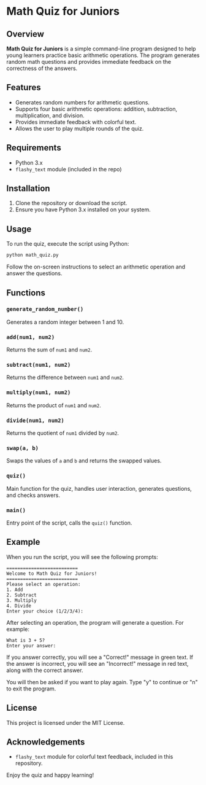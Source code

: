 # Math Quiz for Juniors

## Overview

**Math Quiz for Juniors** is a simple command-line program designed to help young learners practice basic arithmetic operations. The program generates random math questions and provides immediate feedback on the correctness of the answers.

## Features

- Generates random numbers for arithmetic questions.
- Supports four basic arithmetic operations: addition, subtraction, multiplication, and division.
- Provides immediate feedback with colorful text.
- Allows the user to play multiple rounds of the quiz.

## Requirements

- Python 3.x
- `flashy_text` module (included in the repo)

## Installation

1. Clone the repository or download the script.
2. Ensure you have Python 3.x installed on your system.

## Usage

To run the quiz, execute the script using Python:

```sh
python math_quiz.py
```

Follow the on-screen instructions to select an arithmetic operation and answer the questions.

## Functions

### `generate_random_number()`
Generates a random integer between 1 and 10.

### `add(num1, num2)`
Returns the sum of `num1` and `num2`.

### `subtract(num1, num2)`
Returns the difference between `num1` and `num2`.

### `multiply(num1, num2)`
Returns the product of `num1` and `num2`.

### `divide(num1, num2)`
Returns the quotient of `num1` divided by `num2`.

### `swap(a, b)`
Swaps the values of `a` and `b` and returns the swapped values.

### `quiz()`
Main function for the quiz, handles user interaction, generates questions, and checks answers.

### `main()`
Entry point of the script, calls the `quiz()` function.

## Example

When you run the script, you will see the following prompts:

```
==========================
Welcome to Math Quiz for Juniors!
==========================
Please select an operation:
1. Add
2. Subtract
3. Multiply
4. Divide
Enter your choice (1/2/3/4): 
```

After selecting an operation, the program will generate a question. For example:

```
What is 3 + 5?
Enter your answer: 
```

If you answer correctly, you will see a "Correct!" message in green text. If the answer is incorrect, you will see an "Incorrect!" message in red text, along with the correct answer.

You will then be asked if you want to play again. Type "y" to continue or "n" to exit the program.

## License

This project is licensed under the MIT License.

## Acknowledgements

- `flashy_text` module for colorful text feedback, included in this repository.

Enjoy the quiz and happy learning!